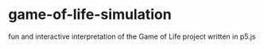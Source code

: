 # game-of-life-simulation
fun and interactive interpretation of the Game of Life project written in p5.js
